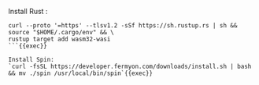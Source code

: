 Install Rust :
```
curl --proto '=https' --tlsv1.2 -sSf https://sh.rustup.rs | sh && source "$HOME/.cargo/env" && \
rustup target add wasm32-wasi
```{{exec}}

Install Spin:
`curl -fsSL https://developer.fermyon.com/downloads/install.sh | bash && mv ./spin /usr/local/bin/spin`{{exec}}

